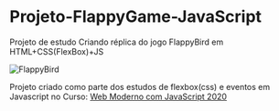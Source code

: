 # Projeto-FlappyGame-JavaScript
Projeto de estudo Criando réplica do jogo FlappyBird em HTML+CSS(FlexBox)+JS

<img scr="/isalinasFlappy.gif" alt="FlappyBird">

Projeto criado como parte dos estudos de flexbox(css) e eventos em Javascript no Curso: <a href="https://www.udemy.com/course/curso-web/" target="blank">Web Moderno com JavaScript 2020</a>
